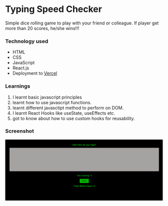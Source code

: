 # Typing Speed Checker
Simple dice rolling game to play with your friend or colleague. If player get more than 20 scores, he/she wins!!!

### Technology used

- HTML
- CSS
- JavaScript
- React.js
- Deployment to [Vercel](https://vercel.com/)

### Learnings
1. I learnt basic javascript principles 
2. learnt how to use javascript functions.
3. learnt different javasctipt method to perform on DOM.
4. I learnt React Hooks like useState, useEffects etc.
5. got to know about how to use custom hooks for reusability.

### Screenshot
![ScreenShot of Typing Speed Checker](/public/Screenshots/Typing-speed-checker-ss-react.PNG)
